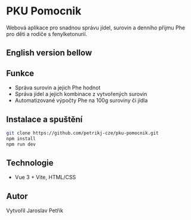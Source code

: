 # PKU Pomocnik

Webová aplikace pro snadnou správu jídel, surovin a denního přijmu Phe pro děti a rodiče s fenylketonurií.

## English version bellow

## Funkce

- Správa surovin a jejich Phe hodnot
- Správa jídel a jejich kombinace z vytvořených surovin
- Automatizované výpočty Phe na 100g suroviny či jídla

## Instalace a spuštění

```bash
git clone https://github.com/petrikj-cze/pku-pomocnik.git
npm install
npm run dev
```

## Technologie

- Vue 3 + Vite, HTML/CSS

## Autor

Vytvořil Jaroslav Petřík
